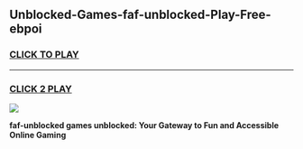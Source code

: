 
## Unblocked-Games-faf-unblocked-Play-Free-ebpoi
<h3>
<a href="https://premium76.site?title=faf-unblocked&ref=20M">CLICK TO PLAY</a></h3>
<hr>

<h3>
<a href="https://premium76.site?title=faf-unblocked&ref=20M">CLICK 2 PLAY</a>
  
</h3>

<a href="https://premium76.site?title=faf-unblocked&ref=19M"><img src="https://clearcache.store/games.png"></a>


**faf-unblocked games unblocked: Your Gateway to Fun and Accessible Online Gaming**
